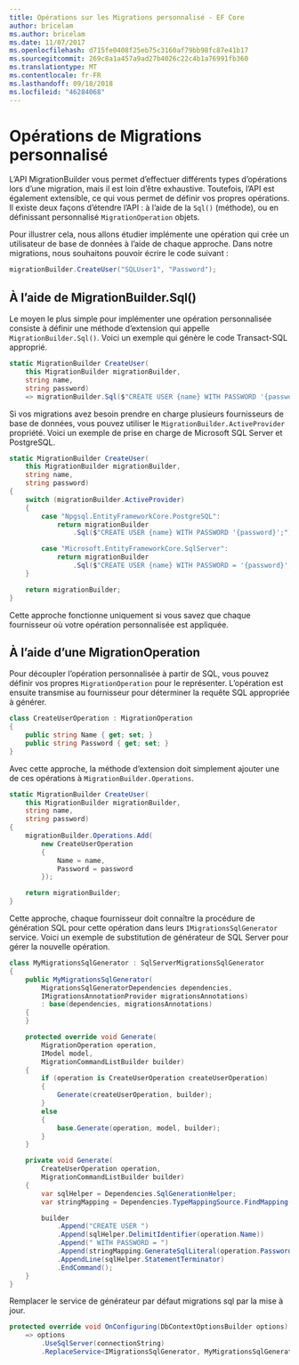 ```yaml
---
title: Opérations sur les Migrations personnalisé - EF Core
author: bricelam
ms.author: bricelam
ms.date: 11/07/2017
ms.openlocfilehash: d715fe0408f25eb75c3160af79bb98fc87e41b17
ms.sourcegitcommit: 269c8a1a457a9ad27b4026c22c4b1a76991fb360
ms.translationtype: MT
ms.contentlocale: fr-FR
ms.lasthandoff: 09/18/2018
ms.locfileid: "46284068"
---
```

<a name="custom-migrations-operations"></a>Opérations de Migrations personnalisé
============================
L’API MigrationBuilder vous permet d’effectuer différents types d’opérations lors d’une migration, mais il est loin d’être exhaustive. Toutefois, l’API est également extensible, ce qui vous permet de définir vos propres opérations. Il existe deux façons d’étendre l’API : à l’aide de la `Sql()` (méthode), ou en définissant personnalisé `MigrationOperation` objets.

Pour illustrer cela, nous allons étudier implémente une opération qui crée un utilisateur de base de données à l’aide de chaque approche. Dans notre migrations, nous souhaitons pouvoir écrire le code suivant :

``` csharp
migrationBuilder.CreateUser("SQLUser1", "Password");
```

<a name="using-migrationbuildersql"></a>À l’aide de MigrationBuilder.Sql()
----------------------------
Le moyen le plus simple pour implémenter une opération personnalisée consiste à définir une méthode d’extension qui appelle `MigrationBuilder.Sql()`.
Voici un exemple qui génère le code Transact-SQL approprié.

``` csharp
static MigrationBuilder CreateUser(
    this MigrationBuilder migrationBuilder,
    string name,
    string password)
    => migrationBuilder.Sql($"CREATE USER {name} WITH PASSWORD '{password}';");
```

Si vos migrations avez besoin prendre en charge plusieurs fournisseurs de base de données, vous pouvez utiliser le `MigrationBuilder.ActiveProvider` propriété. Voici un exemple de prise en charge de Microsoft SQL Server et PostgreSQL.

``` csharp
static MigrationBuilder CreateUser(
    this MigrationBuilder migrationBuilder,
    string name,
    string password)
{
    switch (migrationBuilder.ActiveProvider)
    {
        case "Npgsql.EntityFrameworkCore.PostgreSQL":
            return migrationBuilder
                .Sql($"CREATE USER {name} WITH PASSWORD '{password}';");

        case "Microsoft.EntityFrameworkCore.SqlServer":
            return migrationBuilder
                .Sql($"CREATE USER {name} WITH PASSWORD = '{password}';");
    }

    return migrationBuilder;
}
```

Cette approche fonctionne uniquement si vous savez que chaque fournisseur où votre opération personnalisée est appliquée.

<a name="using-a-migrationoperation"></a>À l’aide d’une MigrationOperation
---------------------------
Pour découpler l’opération personnalisée à partir de SQL, vous pouvez définir vos propres `MigrationOperation` pour le représenter. L’opération est ensuite transmise au fournisseur pour déterminer la requête SQL appropriée à générer.

``` csharp
class CreateUserOperation : MigrationOperation
{
    public string Name { get; set; }
    public string Password { get; set; }
}
```

Avec cette approche, la méthode d’extension doit simplement ajouter une de ces opérations à `MigrationBuilder.Operations`.

``` csharp
static MigrationBuilder CreateUser(
    this MigrationBuilder migrationBuilder,
    string name,
    string password)
{
    migrationBuilder.Operations.Add(
        new CreateUserOperation
        {
            Name = name,
            Password = password
        });

    return migrationBuilder;
}
```

Cette approche, chaque fournisseur doit connaître la procédure de génération SQL pour cette opération dans leurs `IMigrationsSqlGenerator` service. Voici un exemple de substitution de générateur de SQL Server pour gérer la nouvelle opération.

``` csharp
class MyMigrationsSqlGenerator : SqlServerMigrationsSqlGenerator
{
    public MyMigrationsSqlGenerator(
        MigrationsSqlGeneratorDependencies dependencies,
        IMigrationsAnnotationProvider migrationsAnnotations)
        : base(dependencies, migrationsAnnotations)
    {
    }

    protected override void Generate(
        MigrationOperation operation,
        IModel model,
        MigrationCommandListBuilder builder)
    {
        if (operation is CreateUserOperation createUserOperation)
        {
            Generate(createUserOperation, builder);
        }
        else
        {
            base.Generate(operation, model, builder);
        }
    }

    private void Generate(
        CreateUserOperation operation,
        MigrationCommandListBuilder builder)
    {
        var sqlHelper = Dependencies.SqlGenerationHelper;
        var stringMapping = Dependencies.TypeMappingSource.FindMapping(typeof(string));

        builder
            .Append("CREATE USER ")
            .Append(sqlHelper.DelimitIdentifier(operation.Name))
            .Append(" WITH PASSWORD = ")
            .Append(stringMapping.GenerateSqlLiteral(operation.Password))
            .AppendLine(sqlHelper.StatementTerminator)
            .EndCommand();
    }
}
```

Remplacer le service de générateur par défaut migrations sql par la mise à jour.

``` csharp
protected override void OnConfiguring(DbContextOptionsBuilder options)
    => options
        .UseSqlServer(connectionString)
        .ReplaceService<IMigrationsSqlGenerator, MyMigrationsSqlGenerator>();
```

